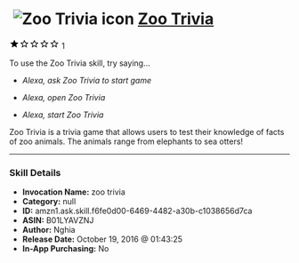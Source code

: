# &nbsp;<img src="skill_icon" alt="Zoo Trivia icon" width="36"> [Zoo Trivia](http://alexa.amazon.com/#skills/amzn1.ask.skill.f6fe0d00-6469-4482-a30b-c1038656d7ca)
![1 stars](../../images/ic_star_black_18dp_1x.png)![1 stars](../../images/ic_star_border_black_18dp_1x.png)![1 stars](../../images/ic_star_border_black_18dp_1x.png)![1 stars](../../images/ic_star_border_black_18dp_1x.png)![1 stars](../../images/ic_star_border_black_18dp_1x.png) 1

To use the Zoo Trivia skill, try saying...

* *Alexa, ask Zoo Trivia to start game*

* *Alexa, open Zoo Trivia*

* *Alexa, start Zoo Trivia*

Zoo Trivia is a trivia game that allows users to test their knowledge of facts of zoo animals. The animals range from elephants to sea otters!

***

### Skill Details

* **Invocation Name:** zoo trivia
* **Category:** null
* **ID:** amzn1.ask.skill.f6fe0d00-6469-4482-a30b-c1038656d7ca
* **ASIN:** B01LYAVZNJ
* **Author:** Nghia
* **Release Date:** October 19, 2016 @ 01:43:25
* **In-App Purchasing:** No
